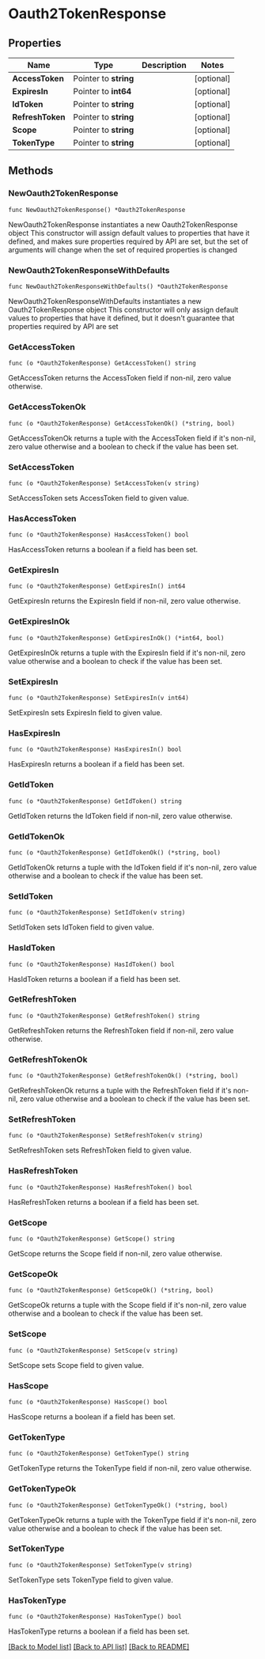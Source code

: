 # Oauth2TokenResponse

## Properties

Name | Type | Description | Notes
------------ | ------------- | ------------- | -------------
**AccessToken** | Pointer to **string** |  | [optional] 
**ExpiresIn** | Pointer to **int64** |  | [optional] 
**IdToken** | Pointer to **string** |  | [optional] 
**RefreshToken** | Pointer to **string** |  | [optional] 
**Scope** | Pointer to **string** |  | [optional] 
**TokenType** | Pointer to **string** |  | [optional] 

## Methods

### NewOauth2TokenResponse

`func NewOauth2TokenResponse() *Oauth2TokenResponse`

NewOauth2TokenResponse instantiates a new Oauth2TokenResponse object
This constructor will assign default values to properties that have it defined,
and makes sure properties required by API are set, but the set of arguments
will change when the set of required properties is changed

### NewOauth2TokenResponseWithDefaults

`func NewOauth2TokenResponseWithDefaults() *Oauth2TokenResponse`

NewOauth2TokenResponseWithDefaults instantiates a new Oauth2TokenResponse object
This constructor will only assign default values to properties that have it defined,
but it doesn't guarantee that properties required by API are set

### GetAccessToken

`func (o *Oauth2TokenResponse) GetAccessToken() string`

GetAccessToken returns the AccessToken field if non-nil, zero value otherwise.

### GetAccessTokenOk

`func (o *Oauth2TokenResponse) GetAccessTokenOk() (*string, bool)`

GetAccessTokenOk returns a tuple with the AccessToken field if it's non-nil, zero value otherwise
and a boolean to check if the value has been set.

### SetAccessToken

`func (o *Oauth2TokenResponse) SetAccessToken(v string)`

SetAccessToken sets AccessToken field to given value.

### HasAccessToken

`func (o *Oauth2TokenResponse) HasAccessToken() bool`

HasAccessToken returns a boolean if a field has been set.

### GetExpiresIn

`func (o *Oauth2TokenResponse) GetExpiresIn() int64`

GetExpiresIn returns the ExpiresIn field if non-nil, zero value otherwise.

### GetExpiresInOk

`func (o *Oauth2TokenResponse) GetExpiresInOk() (*int64, bool)`

GetExpiresInOk returns a tuple with the ExpiresIn field if it's non-nil, zero value otherwise
and a boolean to check if the value has been set.

### SetExpiresIn

`func (o *Oauth2TokenResponse) SetExpiresIn(v int64)`

SetExpiresIn sets ExpiresIn field to given value.

### HasExpiresIn

`func (o *Oauth2TokenResponse) HasExpiresIn() bool`

HasExpiresIn returns a boolean if a field has been set.

### GetIdToken

`func (o *Oauth2TokenResponse) GetIdToken() string`

GetIdToken returns the IdToken field if non-nil, zero value otherwise.

### GetIdTokenOk

`func (o *Oauth2TokenResponse) GetIdTokenOk() (*string, bool)`

GetIdTokenOk returns a tuple with the IdToken field if it's non-nil, zero value otherwise
and a boolean to check if the value has been set.

### SetIdToken

`func (o *Oauth2TokenResponse) SetIdToken(v string)`

SetIdToken sets IdToken field to given value.

### HasIdToken

`func (o *Oauth2TokenResponse) HasIdToken() bool`

HasIdToken returns a boolean if a field has been set.

### GetRefreshToken

`func (o *Oauth2TokenResponse) GetRefreshToken() string`

GetRefreshToken returns the RefreshToken field if non-nil, zero value otherwise.

### GetRefreshTokenOk

`func (o *Oauth2TokenResponse) GetRefreshTokenOk() (*string, bool)`

GetRefreshTokenOk returns a tuple with the RefreshToken field if it's non-nil, zero value otherwise
and a boolean to check if the value has been set.

### SetRefreshToken

`func (o *Oauth2TokenResponse) SetRefreshToken(v string)`

SetRefreshToken sets RefreshToken field to given value.

### HasRefreshToken

`func (o *Oauth2TokenResponse) HasRefreshToken() bool`

HasRefreshToken returns a boolean if a field has been set.

### GetScope

`func (o *Oauth2TokenResponse) GetScope() string`

GetScope returns the Scope field if non-nil, zero value otherwise.

### GetScopeOk

`func (o *Oauth2TokenResponse) GetScopeOk() (*string, bool)`

GetScopeOk returns a tuple with the Scope field if it's non-nil, zero value otherwise
and a boolean to check if the value has been set.

### SetScope

`func (o *Oauth2TokenResponse) SetScope(v string)`

SetScope sets Scope field to given value.

### HasScope

`func (o *Oauth2TokenResponse) HasScope() bool`

HasScope returns a boolean if a field has been set.

### GetTokenType

`func (o *Oauth2TokenResponse) GetTokenType() string`

GetTokenType returns the TokenType field if non-nil, zero value otherwise.

### GetTokenTypeOk

`func (o *Oauth2TokenResponse) GetTokenTypeOk() (*string, bool)`

GetTokenTypeOk returns a tuple with the TokenType field if it's non-nil, zero value otherwise
and a boolean to check if the value has been set.

### SetTokenType

`func (o *Oauth2TokenResponse) SetTokenType(v string)`

SetTokenType sets TokenType field to given value.

### HasTokenType

`func (o *Oauth2TokenResponse) HasTokenType() bool`

HasTokenType returns a boolean if a field has been set.


[[Back to Model list]](../README.md#documentation-for-models) [[Back to API list]](../README.md#documentation-for-api-endpoints) [[Back to README]](../README.md)


